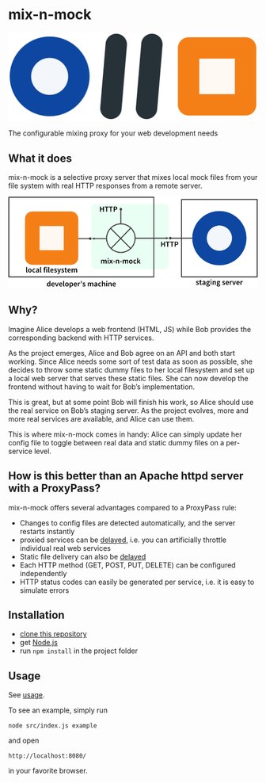 # mix-n-mock
![mix-n-mock logo](doc/mix-n-mock-logo.svg)

The configurable mixing proxy for your web development needs

## What it does

mix-n-mock is a selective proxy server that mixes local mock files from your file system with real HTTP responses from a remote server.

![mix-n-mock overview diagram](doc/overview.png)

## Why?

Imagine Alice develops a web frontend (HTML, JS) while Bob provides the corresponding backend with HTTP services.

As the project emerges, Alice and Bob agree on an API and both start working.
Since Alice needs some sort of test data as soon as possible, she decides to throw some static dummy files to her local filesystem and set up a local web server that serves these static files.
She can now develop the frontend without having to wait for Bob’s implementation.

This is great, but at some point Bob will finish his work, so Alice should use the real service on Bob’s staging server. As the project evolves, more and more real services are available, and Alice can use them.

This is where mix-n-mock comes in handy: Alice can simply update her config file to toggle between real data and static dummy files on a per-service level.

## How is this better than an Apache httpd server with a ProxyPass?

mix-n-mock offers several advantages compared to a ProxyPass rule:

- Changes to config files are detected automatically, and the server restarts instantly
- proxied services can be [delayed](doc/usage.md#delay), i.e. you can artificially throttle individual real web services
- Static file delivery can also be [delayed](doc/usage.md#delay)
- Each HTTP method (GET, POST, PUT, DELETE) can be configured independently
- HTTP status codes can easily be generated per service, i.e. it is easy to simulate errors
 
## Installation

- [clone this repository][clone]
- get [Node.js][]
- run `npm install` in the project folder

[Node.js]: http://nodejs.org/download/ (Node.js download page)
[clone]: https://help.github.com/articles/cloning-a-repository/ (Github help)

## Usage

See [usage](doc/usage.md).


To see an example, simply run

    node src/index.js example

and open
    
    http://localhost:8080/

in your favorite browser.
